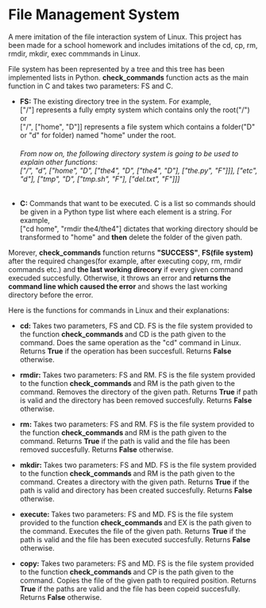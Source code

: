 # File Management System
<p>A mere imitation of the file interaction system of Linux. This project has been made for a school homework and includes imitations of the cd, cp, rm, rmdir, mkdir, exec commmands in Linux.</p>

<p>File system has been represented by a tree and this tree has been implemented lists in Python. <strong>check_commands</strong> function acts as the main function in C and takes two parameters: FS and C.</p>

<ul>
  <li><p><strong>FS:</strong> The existing directory tree in the system. For example,<br> ["/"] represents a fully empty system which           contains only the root("/") or
    <br> ["/", ["home", "D"]] represents a file system which contains a folder("D" or "d" for folder) named "home" under the root. 
    <br><em><h6>From now on, the following directory system is going to be used to explain other functions:<br>
    ["/", "d", ["home", "D", ["the4", "D", ["the4", "D"], ["the.py", "F"]]], ["etc", "d"], ["tmp", "D", ["tmp.sh", "F"], ["del.txt", "F"]]]     </h6></em></p></li>

  <li>
    <strong>C:</strong> Commands that want to be executed. C is a list so commands should be given in a Python type list where each element is a string. For example, 
  <br>["cd home", "rmdir the4/the4"] dictates that working directory should be transformed to "home" and <strong>then</strong> delete the folder of the given path.
  </li>
</ul>

<p>Morever, <strong>check_commands</strong> function returns <strong>"SUCCESS"</strong>, <strong>FS(file system)</strong> after the required changes(for example, after executing copy, rm, rmdir commands etc.) and <strong>the last working direcory</strong> if every given command execuded succesfully. Otherwise, it throws an error and <strong>returns the command line which caused the error</strong> and shows the last working directory before the error.</p>

Here is the functions for commands in Linux and their explanations:<br>
<ul>
<li><strong>cd: </strong>Takes two parameters, FS and CD. FS is the file system provided to the function <strong>check_commands </strong>and CD is the path given to the command. Does the same operation as the "cd" command in Linux. Returns <strong>True</strong>  if the operation has been succesfull. Returns <strong>False</strong> otherwise.</li>
  <li>
    <p>
      <strong>rmdir: </strong> Takes two parameters: FS and RM. FS is the file system provided to the function <strong>check_commands </strong>and RM is the path given to the command. Removes the directory of the given path. Returns <strong>True</strong> if path is valid and the directory has been removed succesfully. Returns <strong>False</strong> otherwise.
    </p>
  </li>
  <li>
    <p>
      <strong>rm: </strong> Takes two parameters: FS and RM. FS is the file system provided to the function <strong>check_commands </strong>and RM is the path given to the command. Returns <strong>True</strong> if the path is valid and the file has been removed succesfully. Returns <strong>False</strong> otherwise.
    </p>
  </li>
  <li>
    <p>
      <strong>mkdir: </strong>Takes two parameters: FS and MD. FS is the file system provided to the function <strong>check_commands </strong>and RM is the path given to the command. Creates a directory with the given path. Returns <strong>True</strong> if the path is valid and directory has been created succesfully. Returns <strong>False</strong> otherwise.
    </p>
  </li>
  <li>
    <p>
      <strong>execute: </strong>Takes two parameters: FS and MD. FS is the file system provided to the function <strong>check_commands </strong>and EX is the path given to the command. Executes the file of the given path. Returns <strong>True</strong> if the path is valid and the file has been executed succesfully. Returns <strong>False</strong> otherwise.
    </p>
  </li>
  <li>
    <p>
      <strong>copy: </strong>Takes two parameters: FS and MD. FS is the file system provided to the function <strong>check_commands </strong>and CP is the path given to the command. Copies the file of the given path to required position. Returns <strong>True</strong> if the paths are valid and the file has been copeid succesfully. Returns <strong>False</strong> otherwise.
    </p>
  </li>
</ul>
